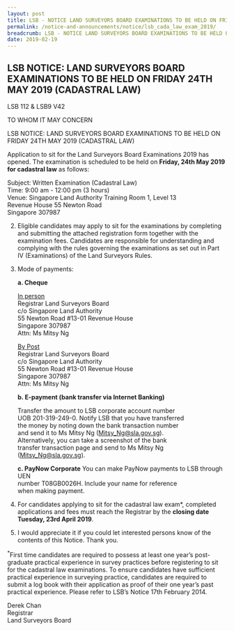 ```yaml
---
layout: post
title: LSB - NOTICE LAND SURVEYORS BOARD EXAMINATIONS TO BE HELD ON FRIDAY 24TH MAY 2019 (CAD LAW)
permalink: /notice-and-announcements/notice/lsb_cada_law_exam_2019/
breadcrumb: LSB - NOTICE LAND SURVEYORS BOARD EXAMINATIONS TO BE HELD ON FRIDAY 24TH MAY 2019 (CAD LAW)
date: 2019-02-19
---
```




LSB NOTICE: LAND SURVEYORS BOARD EXAMINATIONS TO BE HELD ON FRIDAY 24TH MAY 2019 (CADASTRAL LAW)
---

LSB 112 & LSB9 V42

TO WHOM IT MAY CONCERN
 
LSB NOTICE: LAND SURVEYORS BOARD EXAMINATIONS TO BE HELD ON FRIDAY 24TH MAY 2019 (CADASTRAL LAW)

Application to sit for the Land Surveyors Board Examinations 2019 has opened. The examination is scheduled to be held on **Friday, 24th May 2019 for cadastral law** as follows:

Subject: Written Examination (Cadastral Law)<br>
Time: 9:00 am - 12:00 pm (3 hours)<br>
Venue: Singapore Land Authority Training Room 1, Level 13<br>
Revenue House 55 Newton Road<br>
Singapore 307987<br>


2. Eligible candidates may apply to sit for the examinations by completing and submitting the attached registration form together with the examination fees. Candidates are responsible for understanding and complying with the rules governing the examinations as set out in Part IV (Examinations) of the Land Surveyors Rules.<br>


3. Mode of payments: 

     **a. Cheque**
     
     <u>In person</u><br>
     Registrar Land Surveyors Board<br>
     c/o Singapore Land Authority<br>
     55 Newton Road #13-01 Revenue House<br>
     Singapore 307987<br>
     Attn: Ms Mitsy Ng<br>
     
     <u>By Post</u><br>
     Registrar Land Surveyors Board<br>
     c/o Singapore Land Authority<br>
     55 Newton Road #13-01 Revenue House<br>
     Singapore 307987<br>
     Attn: Ms Mitsy Ng<br>
     
     **b. E-payment (bank transfer via Internet Banking)**
     
     Transfer the amount to LSB corporate account number<br>
     UOB 201-319-249-0. Notify LSB that you have transferred<br>
     the money by noting down the bank transaction number<br>
     and send it to Ms Mitsy Ng (Mitsy_Ng@sla.gov.sg).<br>
     Alternatively, you can take a screenshot of the bank<br>
     transfer transaction page and send to Ms Mitsy Ng<br>
     (<Mitsy_Ng@sla.gov.sg>).<br>
     
      **c. PayNow Corporate**
      You can make PayNow payments to LSB through UEN<br>
      number T08GB0026H. Include your name for reference<br>
      when making payment.<br>
      
4. For candidates applying to sit for the cadastral law exam*, completed applications and fees must reach the Registrar by the **closing date Tuesday, 23rd April 2019**.<br>

5. I would appreciate it if you could let interested persons know of the contents of this Notice. Thank you.

<sup>*</sup>First time candidates are required to possess at least one year’s post-graduate practical experience in survey practices before registering to sit for the cadastral law examinations. To ensure candidates have sufficient practical experience in surveying practice, candidates are required to submit a log book with their application as proof of their one year’s past practical experience. Please refer to LSB’s Notice 17th February 2014.

Derek Chan<br>
Registrar<br>
Land Surveyors Board 
